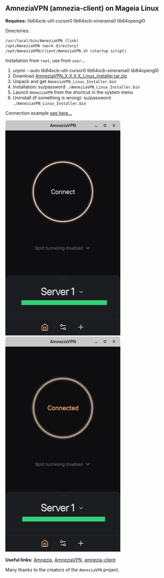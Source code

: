 ## AmneziaVPN (amnezia-client) on Mageia Linux
**Requires:** lib64xcb-util-cursor0 lib64xcb-xinerama0 lib64opengl0

Directories:
```
/usr/local/bin/AmneziaVPN (link)
/opt/AmneziaVPN (work directory)
/opt/AmneziaVPN/client/AmneziaVPN.sh (startup script)
```
Installation from `root`, use from `user`...

1. urpmi --auto lib64xcb-util-cursor0 lib64xcb-xinerama0 lib64opengl0
2. Download [AmneziaVPN_X.X.X.X_Linux_installer.tar.zip](https://github.com/amnezia-vpn/amnezia-client/releases)
3. Unpack and get `AmneziaVPN_Linux_Installer.bin`
4. Installation: su/password `./AmneziaVPN_Linux_Installer.bin`
5. Launch `AmneziaVPN` from the shortcut in the system menu
6. Uninstall (if something is wrong): su/password `./AmneziaVPN_Linux_Installer.bin` 

Connection example [see here...](https://github.com/ImMALWARE/bash-warp-generator)

![](https://github.com/AKotov-dev/AmneziaOnMageia/blob/main/Snapshot1.png) ![](https://github.com/AKotov-dev/AmneziaOnMageia/blob/main/Snapshot2.png)

**Useful links:** [Amnezia](https://amnezia.org), [AmneziaVPN](https://github.com/amnezia-vpn), [amnezia-client](https://github.com/amnezia-vpn/amnezia-client)

Many thanks to the creators of the `AmneziaVPN` project.
